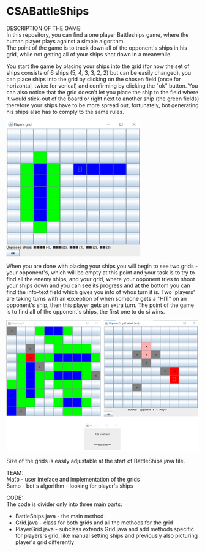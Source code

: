 # CSABattleShips

DESCRIPTION OF THE GAME:\
In this repository, you can find a one player Battleships game, where the human player plays against a simple algorithm.\
The point of the game is to track down all of the opponent's ships in his grid, while not getting all of your ships shot down in a meanwhile.

You start the game by placing your ships into the grid (for now the set of ships consists of 6 ships (5, 4, 3, 3, 2, 2) but can be easily changed), you can place ships into the grid by clicking on the chosen field (once for horizontal, twice for verical) and confirming by clicking the "ok" button. You can also notice that the grid doesn't let you place the ship to the field where it would stick-out of the board or right next to another ship (the green fields) therefore your ships have to be more spread out, fortunately, bot generating his ships also has to comply to the same rules.

![alt text](https://github.com/Jarwise/CSABattleShips/blob/main/setships.png?raw=true)

When you are done with placing your ships you will begin to see two grids - your opponent's, which will be empty at this point and your task is to try to find all the enemy ships, and your grid, where your opponent tries to shoot your ships down and you can see its progress and at the bottom you can find the info-text field which gives you info of whos turn it is. Two 'players' are taking turns with an exception of when someone gets a "HIT" on an opponent's ship, then this player gets an extra turn. The point of the game is to find all of the opponent's ships, the first one to do si wins.

![alt text](https://github.com/Jarwise/CSABattleShips/blob/main/game.png?raw=true)

Size of the grids is easily adjustable at the start of BattleShips.java file.

TEAM:\
Maťo - user inteface and implementation of the grids\
Samo - bot's algorithm - looking for player's ships

CODE:\
The code is divider only into three main parts: 
 - BattleShips.java - the main method
 - Grid.java - class for both grids and all the methods for the grid
 - PlayerGrid.java - subclass extends Grid.java and add methods specific for players's grid, 
   like manual setting ships and previously also picturing player's grid differently
